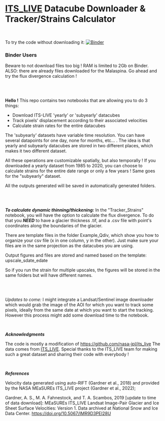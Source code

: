 # [ITS_LIVE](https://its-live.jpl.nasa.gov/) Datacube Downloader & Tracker/Strains Calculator

<br>

To try the code without downloading it: [![Binder](https://mybinder.org/badge_logo.svg)](https://mybinder.org/v2/gh/vdevauxchupin/ITS-LIVE-Downloader-Tracker/main)

### Binder Users
Beware to not download files too big ! RAM is limited to 2Gb on Binder. 
ALSO: there are already files downloaded for the Malaspina. Go ahead and try the flux divergence calculation !

<br>
<br>

**Hello !** This repo contains two notebooks that are allowing you to do 3 things:
- Download ITS-LIVE 'yearly' or 'subyearly' datacubes
- Track pixels' displacement according to their associated velocities
- Calculate strain rates for the entire datacubes

The 'subyearly' datasets have variable time resolution. 
You can have several datapoints for one day, none for months, etc... . The idea is that yearly and 
subyearly datacubes are stored in two different places, which makes it two different dataset.

All these operations are customizable spatially, but also temporally ! If you downloaded a yearly dataset from 1985 to 2020,
you can choose to calculate strains for the entire date range or only a few years ! Same goes for the "subyearly" dataset.

All the outputs generated will be saved in automatically generated folders.

<br>
<br>

***To calculate dynamic thinning/thickening:*** 
In the "Tracker_Strains" notebook, you will have the option to calculate the flux divergence.
To do that you ***NEED*** to have a glacier thickness .tif, and a .csv file with point's coordinates along the boundaries of the glacier.

There are template files in the folder Example_Qdiv, which show you how to organize your csv file (x in one column, y in the other).
Just make sure your files are in the same projection as the datacubes you are using. 

Output figures and files are stored and named based on the template:
upscale_sdate_edate

So if you run the strain for multiple upscales, the figures will be stored in the same folders but will have different names.

<br>
<br>

*Updates to come:*
I might integrate a Landsat/Sentinel image downloader which would grab the image of the AOI for which you want to track some pixels, 
ideally from the same date at which you want to start the tracking. 
However this process might add some download time to the notebook. 

<br>

***Acknowledgments***

The code is mostly a modification of https://github.com/nasa-jpl/its_live
The data comes from [ITS_LIVE](https://its-live.jpl.nasa.gov/).
Special thanks to the ITS_LIVE team for making such a great dataset and sharing their code with everybody ! 

<br>

***References***

Velocity data generated using auto-RIFT (Gardner et al., 2018) and provided by the NASA MEaSUREs ITS_LIVE project (Gardner et al., 2022);

Gardner, A. S., M. A. Fahnestock, and T. A. Scambos, 2019 [update to time of data download]: MEaSUREs ITS_LIVE Landsat Image-Pair Glacier and Ice Sheet Surface Velocities: Version 1. Data archived at National Snow and Ice Data Center. https://doi.org/10.5067/IMR9D3PEI28U
